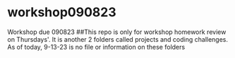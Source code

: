 # workshop090823
Workshop due 090823
##This repo is only for workshop homework review on Thursdays'.  It is another 2 folders called projects and coding challenges.  As of today, 9-13-23 is no file or information on these folders
